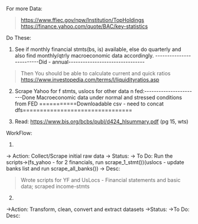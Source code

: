 For more Data: 
> https://www.ffiec.gov/npw/Institution/TopHoldings
> https://finance.yahoo.com/quote/BAC/key-statistics


Do These:

1) See if monthly financial stmts(bs, is) available,  else do quarterly and also find monthly/qtrly macroeconomic data accordingly. 
-------------------------Did - annual--------------------------------
> Then You should be able to calculate current and quick ratios
https://www.investopedia.com/terms/l/liquidityratios.asp

2) Scrape Yahoo for f stmts, uslocs for other data n fed:-----------------------Done
Macroeconomic data under normal and stressed conditions from FED
===========Downloadable csv - need to concat dfs================================

3) Read: https://www.bis.org/bcbs/publ/d424_hlsummary.pdf (pg 15, wts)




WorkFlow:

1) 
-> Action: Collect/Scrape initial raw data
-> Status:
-> To Do: Run the scripts->(fs_yahoo - for 2 financials, run scrape_1_stmt())(uslocs - update banks list and run scrape_all_banks()) 
-> Desc: 
> Wrote scripts for YF and UsLocs - Financial statements and basic data; scraped income-stmts

2) 
->Action: Transform, clean, convert and extract datasets
->Status:
->To Do:
Desc: 


